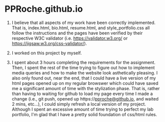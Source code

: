 # PPRoche.github.io
1. I believe that all aspects of my work have been correctly implemented. That is, index.html, bio.html, resume.html, and style_portfolio.css all follow the instructions and the pages have been verified by their respective W3C validator (i.e. https://validator.w3.org/ or https://jigsaw.w3.org/css-validator/).

2. I worked on this project by myself.

3. I spent about 3 hours completing the requirements for the assignment. Then, I spent the rest of the time trying to figure out how to implement media queries and how to make the website look asthetically pleasing. I also only found out, near the end, that I could have a live version of my html pages opened up on my regular browswer which could have saved me a significant amount of time with the stylization phase. That is, rather than having to waiting for github to load my page every time I made a change (i.e., git push, opened up https://pproche@github.io, and waited 2 mins, etc...), I could simply refresh a local version of my project. Although I spent an excessive amount of time trying to perfect my lab portfolio, I'm glad that I have a pretty solid foundation of css/html rules.

